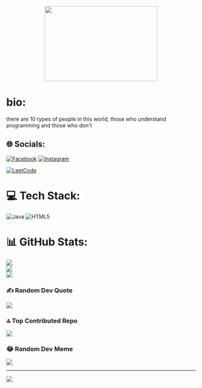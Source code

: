 <div style="display: flex; justify-content: center;">
  <img src="https://media.tenor.com/hmDMrE1yMAkAAAAS/when-the-coding-when-the.gif" style="width: 300px; height: 200px;" />
</div>

# bio:
there are 10 types of people in this world, those who understand programming and those who don't


## 🌐 Socials:
[![Facebook](https://img.shields.io/badge/Facebook-%231877F2.svg?logo=Facebook&logoColor=white)](https://facebook.com/rishu578_) [![Instagram](https://img.shields.io/badge/Instagram-%23E4405F.svg?logo=Instagram&logoColor=white)](https://instagram.com/rishu578_) 

[![LeetCode](https://img.shields.io/badge/LeetCode-%23FFA116.svg?style=for-the-badge&logo=LeetCode&logoColor=white)](https://leetcode.com/rishurana90/)


# 💻 Tech Stack:
![Java](https://img.shields.io/badge/java-%23ED8B00.svg?style=for-the-badge&logo=java&logoColor=white) ![HTML5](https://img.shields.io/badge/html5-%23E34F26.svg?style=for-the-badge&logo=html5&logoColor=white)
# 📊 GitHub Stats:
![](https://github-readme-stats.vercel.app/api?username=rishu-ops&theme=highcontrast&hide_border=false&include_all_commits=false&count_private=false)<br/>
![](https://github-readme-streak-stats.herokuapp.com/?user=rishu-ops&theme=highcontrast&hide_border=false)<br/>
![](https://github-readme-stats.vercel.app/api/top-langs/?username=rishu-ops&theme=highcontrast&hide_border=false&include_all_commits=false&count_private=false&layout=compact)

### ✍️ Random Dev Quote
![](https://quotes-github-readme.vercel.app/api?type=horizontal&theme=tokyonight)

### 🔝 Top Contributed Repo
![](https://github-contributor-stats.vercel.app/api?username=rishu-ops&limit=5&theme=dracula&combine_all_yearly_contributions=true)

### 😂 Random Dev Meme
<img src="https://s3.amazonaws.com/rails-camp-tutorials/blog/programming+memes/states-of-a-programmer.png"/>

---
[![](https://visitcount.itsvg.in/api?id=rishu-ops&icon=4&color=6)](https://visitcount.itsvg.in)

<!-- Proudly created with GPRM ( https://gprm.itsvg.in ) -->
